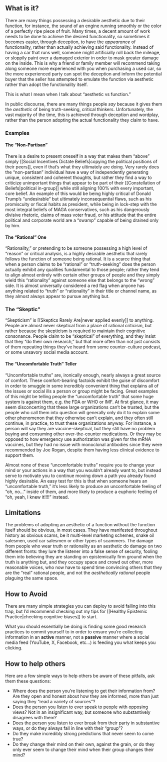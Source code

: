 ## What is it?
There are many things possessing a desirable aesthetic due to their function, for instance, the sound of an engine running smoothly or the color of a perfectly ripe piece of fruit. Many times, a decent amount of work needs to be done to achieve the desired functionality, so sometimes it becomes easier, through deception, to have the *appearance* of functionality, rather than actually achieving said functionality. Instead of having a car that runs well, someone might artificially roll back the mileage, or sloppily paint over a damaged exterior in order to mask greater damage on the inside. This is why a friend or family member will recommend taking along someone more experienced with you when purchasing a used car, so the more experienced party can spot the deception and inform the potential buyer that the seller has attempted to emulate the function via aesthetic rather than adopt the functionality itself.

This is what I mean when I talk about “aesthetic vs function.”

In public discourse, there are many things people *say* because it gives them the *aesthetic* of being truth-seeking, critical thinkers. Unfortunately, the vast majority of the time, this is achieved through deception and wordplay, rather than the person adopting the actual functionality they claim to have.
### Examples
#### The “Non-Partisan”
There is a desire to present oneself in a way that makes them “above” simply [[Social Incentives Dictate Beliefs|copying the political positions of their peers]], even if that’s what they ultimately are doing. Very rarely does the “non-partisan” individual have a way of independently generating unique, consistent and coherent thoughts, but rather they find a way to criticize unimportant things that appear to be part of their [[Constellation of Beliefs|political in-group]] while still aligning 100% with every important, core belief. An example of this would be being highly critical of Donald Trump’s “undesirable” but ultimately inconsequential flaws, such as his promiscuity or fiscal habits as president, while being in lock-step with the most integral beliefs of MAGA conservatives, such as his dangerously divisive rhetoric, claims of mass voter fraud, or his attitude that the entire political and corporate world are a “swamp” capable of being drained only by him.
#### The “Rational” One
“Rationality,” or pretending to be someone possessing a high level of “reason” or critical analysis, is a highly desirable aesthetic that rarely follows the function of someone being rational. It is a scarce thing that when a person claims to be “rational” or “truth-seeking” does the person actually exhibit any qualities fundamental to those people; rather they tend to align almost entirely with certain other groups of people and they simply wield this “rationality” against someone else that belongs to the “wrong” side. It is almost universally considered a red flag when anyone has anything related to “truth” or “rationality” in their title or channel name, as they almost always appear to pursue anything but.
### The “Skeptic”
“Skepticism” is [[Skeptics Rarely Are|never applied evenly]] to anything. People are almost never skeptical from a place of rational criticism, but rather because the skepticism is required to maintain their cognitive consonance. People claim to be “skeptical” of everything, and they insist that they “do their own research,” but that more often than not just consists of them repeating things they’ve heard from some counter-culture podcast, or some unsavory social media account.
#### The “Uncomfortable Truth” Teller
“Uncomfortable truths” are, ironically enough, nearly always a great source of comfort. These comfort-bearing factoids exhibit the guise of discomfort in order to smuggle in some incredibly convenient thing that explains all of the issues or social ills a person or group might be facing. Great examples of this might be telling people the “uncomfortable truth” that some huge system is against them, e.g. the FDA or WHO or IMF. At first glance, it may seem disconcerting that these large organizations can’t be trusted, but the people who call them into question will generally only do it to explain some other phenomenon that they otherwise can’t explain, and they often still continue, in practice, to trust these organizations anyway. For instance, a person will say they are vaccine-skeptical, but they still have no problem buying and consuming other over-the-counter medications. Or they may be opposed to how emergency use authorization was given for the mRNA vaccines, but they had no issue with monoclonal antibodies since they were recommended by Joe Rogan, despite them having less clinical evidence to support them.

Almost none of these “uncomfortable truths” require you to change your mind or your actions in a way that you wouldn’t already want to, but instead serve to motivate you to continue moving down a path you already found highly desirable. An easy test for this is that when someone hears an “uncomfortable truth,” it’s less likely to produce an uncomfortable feeling of “oh, no…” inside of them, and more likely to produce a euphoric feeling of “oh, yeah, I knew it!!!!” instead.
## Limitations
The problems of adopting an aesthetic of a function without the function itself should be obvious, in most cases. They have manifested throughout history as obvious scams, be it multi-level marketing schemes, snake oil salesmen, used car salesmen or other types of scammers. The damage from people who wear truth or rationality as an aesthetic do damage on two different fronts: they lure the listener into a false sense of security, fooling them into believing they are standing on epistemically firm ground when the truth is anything but, and they occupy space and crowd out other, more reasonable voices, who now have to spend time convincing others that they are the “real” rational people, and not the *aesthetically rational* people plaguing the same space.
## How to Avoid
There are many simple strategies you can deploy to avoid falling into this trap, but I’d recommend checking out my tips for [[Healthy Epistemic Practice|checking cognitive biases]] to start.

What you should essentially be doing is finding some good research practices to commit yourself to in order to ensure you’re collecting information in an **active** manner, not a **passive** manner where a social media feed (YouTube, X, Facebook, etc…) is feeding you what keeps you clicking.
## How to help others
Here are a few simple ways to help others be aware of these pitfalls, ask them these questions:
- Where does the person you’re listening to get their information from? Are they open and honest about how they are informed, more than just saying they “read a variety of sources”?
- Does the person you listen to ever speak to people with opposing views? Not in an insignificant way, but someone who substantively disagrees with them?
- Does the person you listen to ever break from their party in substantive ways, or do they always fall in line with their “group”?
- Do they make incredibly strong predictions that never seem to come true?
- Do they change their mind on their own, against the grain, or do they only ever seem to change their mind when their group changes their mind?